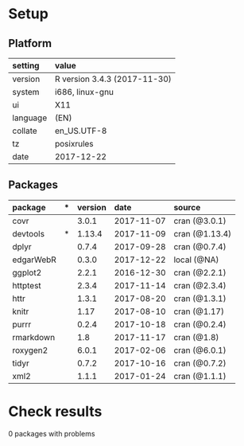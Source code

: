# Setup

## Platform

|setting  |value                        |
|:--------|:----------------------------|
|version  |R version 3.4.3 (2017-11-30) |
|system   |i686, linux-gnu              |
|ui       |X11                          |
|language |(EN)                         |
|collate  |en_US.UTF-8                  |
|tz       |posixrules                   |
|date     |2017-12-22                   |

## Packages

|package   |*  |version |date       |source         |
|:---------|:--|:-------|:----------|:--------------|
|covr      |   |3.0.1   |2017-11-07 |cran (@3.0.1)  |
|devtools  |*  |1.13.4  |2017-11-09 |cran (@1.13.4) |
|dplyr     |   |0.7.4   |2017-09-28 |cran (@0.7.4)  |
|edgarWebR |   |0.3.0   |2017-12-22 |local (@NA)    |
|ggplot2   |   |2.2.1   |2016-12-30 |cran (@2.2.1)  |
|httptest  |   |2.3.4   |2017-11-14 |cran (@2.3.4)  |
|httr      |   |1.3.1   |2017-08-20 |cran (@1.3.1)  |
|knitr     |   |1.17    |2017-08-10 |cran (@1.17)   |
|purrr     |   |0.2.4   |2017-10-18 |cran (@0.2.4)  |
|rmarkdown |   |1.8     |2017-11-17 |cran (@1.8)    |
|roxygen2  |   |6.0.1   |2017-02-06 |cran (@6.0.1)  |
|tidyr     |   |0.7.2   |2017-10-16 |cran (@0.7.2)  |
|xml2      |   |1.1.1   |2017-01-24 |cran (@1.1.1)  |

# Check results

0 packages with problems




